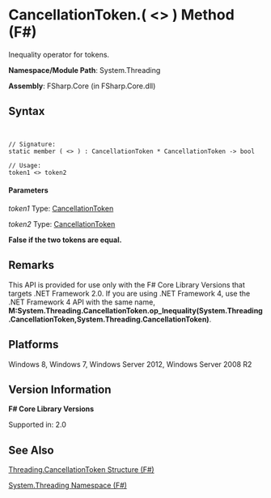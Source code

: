 # CancellationToken.( <> ) Method (F#)

Inequality operator for tokens.

**Namespace/Module Path**: System.Threading

**Assembly**: FSharp.Core (in FSharp.Core.dll)


## Syntax


```


// Signature:
static member ( <> ) : CancellationToken * CancellationToken -> bool

// Usage:
token1 <> token2

```



#### Parameters
*token1*
Type: [CancellationToken](http://msdn.microsoft.com/en-us/library/31a3eafe-b61b-46c4-927d-bc9a3ae357c2)


*token2*
Type: [CancellationToken](http://msdn.microsoft.com/en-us/library/31a3eafe-b61b-46c4-927d-bc9a3ae357c2)



**False if the two tokens are equal.**
## Remarks
This API is provided for use only with the F# Core Library Versions that targets .NET Framework 2.0. If you are using .NET Framework 4, use the .NET Framework 4 API with the same name, **M:System.Threading.CancellationToken.op_Inequality(System.Threading.CancellationToken,System.Threading.CancellationToken)**.


## Platforms
Windows 8, Windows 7, Windows Server 2012, Windows Server 2008 R2


## Version Information
**F# Core Library Versions**

Supported in: 2.0




## See Also
[Threading.CancellationToken Structure &#40;F&#35;&#41;](Threading.CancellationToken-Structure-%28FSharp%29.md)

[System.Threading Namespace &#40;F&#35;&#41;](System.Threading-Namespace-%28FSharp%29.md)

